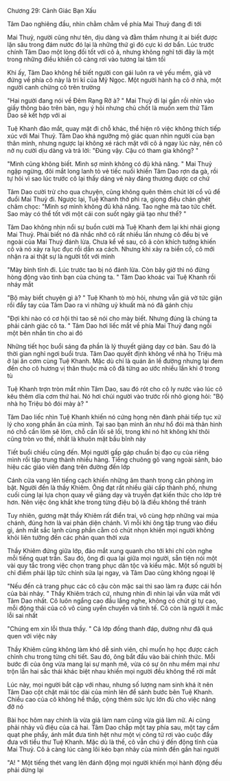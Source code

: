 




Chương 29: Cảnh Giác Bạn Xấu

Tâm Dao nghiêng đầu, nhìn chằm chằm về phía Mai Thuỷ đang đi tới

Mai Thuỷ, người cũng như tên, dịu dàng và đằm thắm nhưng ít ai biết được lặn sâu trong đám nước đó lại là những thứ gì đó cực kì dơ bẩn. Lúc trước chính Tâm Dao một lòng đối tốt với cô ả, nhưng không nghĩ tới đây là một trong những điều khiến cô càng rơi vào tương lai tâm tối

Khi ấy, Tâm Dao không hề biết người con gái luôn ra vẻ yếu mềm, giả vờ đứng về phía cô này là tri kỉ của Mỹ Ngọc. Một người hành hạ cô ở nhà, một người canh chừng cô trên trường

"Hai người đang nói về Đêm Rạng Rỡ à? " Mai Thuỷ đi lại gần rồi nhìn vào giấy thông báo trên bàn, ngụ ý hỏi nhưng chủ chốt là muốn xem thử Tâm Dao sẽ kết hợp với ai

Tuệ Khanh đảo mắt, quay mặt đi chỗ khác, thể hiện rõ việc không thích tiếp xúc với Mai Thuỷ. Tâm Dao khá ngưỡng mộ giác quan nhìn người của bạn thân mình, nhưng ngược lại không xé rách mặt với cô ả ngay lúc này, nên cô nở nụ cười dịu dàng và trả lời: "Đúng vậy. Cậu có tham gia không? "

"Mình cũng không biết. Mình sợ mình không có đủ khả năng. " Mai Thuỷ ngập ngừng, đôi mắt long lanh tỏ vẻ tiếc nuối khiến Tâm Dao rợn da gà, rồi tự hỏi vì sao lúc trước cô lại thấy dáng vẻ này đáng thương được cơ chứ

Tâm Dao cười trừ cho qua chuyện, cũng không quên thêm chút lời cổ vũ để đuổi Mai Thuỷ đi. Ngược lại, Tuệ Khanh thở phì ra, giọng điệu chán ghét châm chọc: "Mình sợ mình không đủ khả năng. Tao nghe mà tao tức chết. Sao mày có thể tốt với một cái con suốt ngày giả tạo như thế? "

Tâm Dao không nhịn nổi sự buồn cười mà Tuệ Khanh đem lại khi nhái giọng Mai Thuỷ. Phải biết nó đã nhắc nhở cô rất nhiều lần nhưng cô đều bị vẻ ngoài của Mai Thuỷ đánh lừa. Chưa kể về sau, cô ả còn khích tướng khiến cô và nó xảy ra lục đục rồi dần xa cách. Nhưng khi xảy ra biến cố, cô mới nhận ra ai thật sự là người tốt với mình

"Mày bình tĩnh đi. Lúc trước tao bị nó đánh lừa. Còn bây giờ thì nó đừng hòng động vào tình bạn của chúng ta. " Tâm Dao khoác vai Tuệ Khanh rồi nháy mắt

"Bộ mày biết chuyện gì à? " Tuệ Khanh tò mò hỏi, nhưng vẫn giả vờ tức giận rồi đẩy tay của Tâm Dao ra vì những uỷ khuất mà nó đã gánh chịu

"Đợi khi nào có cơ hội thì tao sẽ nói cho mày biết. Nhưng đúng là chúng ta phải cảnh giác cô ta. " Tâm Dao hơi liếc mắt về phía Mai Thuỷ đang ngồi một bên nhắn tin cho ai đó

Những tiết học buổi sáng đa phần là lý thuyết giảng dạy cơ bản. Sau đó là thời gian nghỉ ngơi buổi trưa. Tâm Dao quyết định không về nhà họ Triệu mà ở lại ăn cơm cùng Tuệ Khanh. Mặc dù chỉ là quán ăn lề đường nhưng lại đem đến cho cô hương vị thân thuộc mà cô đã từng ao ước nhiều lần khi ở trong tù


Tuệ Khanh trợn tròn mắt nhìn Tâm Dao, sau đó rót cho cô ly nước vào lúc cô kêu thêm dĩa cơm thứ hai. Nó hơi chúi người vào trước rồi nhỏ giọng hỏi: "Bộ nhà họ Triệu bỏ đói mày à? "

Tâm Dao liếc nhìn Tuệ Khanh khiến nó cứng họng nên đành phải tiếp tục xử lý cho xong phần ăn của mình. Tại sao bạn mình ăn như hổ đói mà thân hình nó chỗ cần lõm sẽ lõm, chỗ cần lồi sẽ lồi, trong khi nó hít không khí thôi cũng tròn vo thế, nhất là khuôn mặt bầu bĩnh này

Tiết buổi chiều cũng đến. Mọi người gấp gáp chuẩn bị đạo cụ của riêng mình rồi tập trung thành nhiều hàng. Tiếng chuông gõ vang ngoài sảnh, báo hiệu các giáo viên đang trên đường đến lớp

Cánh cửa vang lên tiếng cạch khiến những âm thanh trong căn phòng im bật. Người đến là thầy Khiêm. Ông đạt rất nhiều giải cấp thành phố, nhưng cuối cùng lại lựa chọn quay về giảng dạy và truyền đạt kiến thức cho lớp trẻ hơn. Nên việc ông khắt khe trong từng điệu bộ là điều không thể tránh

Tuy nhiên, gương mặt thầy Khiêm rất điển trai, vô cùng hợp những vai múa chánh, đúng hơn là vai phản diện chánh. Vì mỗi khi ông tập trung vào điều gì, ánh mắt sắc lạnh cùng phần cằm có chút nhọn khiến mọi người không khỏi liên tưởng đến các phản quan thời xưa

Thầy Khiêm đứng giữa lớp, đảo mắt xung quanh cho tới khi chỉ còn nghe mỗi tiếng quạt trần. Sau đó, ông đi qua lại giữa mọi người, sẵn tiện nói một vài quy tắc trong việc chọn trang phục dân tộc và kiểu mặc. Một số người bị chỉ điểm phải lập tức chỉnh sửa lại ngay, và Tâm Dao cũng không ngoại lệ

"Nếu đến cả trang phục các cô cậu còn mặc sai thì sao làm ra được cái hồn của bài nhảy. " Thầy Khiêm trách cứ, nhưng nhìn đi nhìn lại vẫn vừa mắt với Tâm Dao nhất. Cô luôn ngẩng cao đầu lắng nghe, không có chút gì tự cao, mỗi động thái của cô vô cùng uyển chuyển và tinh tế. Cô còn là người ít mắc lỗi sai nhất

"Chúng em xin lỗi thưa thầy. " Cả lớp đồng thanh đáp, dường như đã quá quen với việc này

Thầy Khiêm cũng không làm khó dễ sinh viên, chỉ muốn họ học được cách chỉnh chu trong từng chi tiết. Sau đó, ông bắt đầu vào bài chính thức. Mỗi bước đi của ông vừa mang lại sự mạnh mẽ, vừa có sự ôn nhu mềm mại như trộn lẫn hai sắc thái khác biệt nhau khiến mọi người đều không thể rời mắt

Lúc này, mọi người bắt cặp với nhau, nhưng số lượng nam sinh khá ít nên Tâm Dao cột chặt mái tóc dài của mình lên để sánh bước bên Tuệ Khanh. Chiều cao của cô không hề thấp, cộng thêm sức lực lớn đủ cho việc nâng đỡ nó

Bài học hôm nay chính là vừa giả làm nam cũng vừa giả làm nữ. Ai cũng phải nhảy vũ điệu của cả hai. Tâm Dao chắp một tay phía sau, một tay cầm quạt phe phẩy, ánh mắt đưa tình hệt như một vị công tử rơi vào cuộc đẩy đưa với tiểu thư Tuệ Khanh. Mặc dù là thế, cô vẫn chú ý đến động tĩnh của Mai Thuỷ. Cô ả càng lúc càng lôi kéo bạn nhảy của mình đến gần hai người

"A! " Một tiếng thét vang lên đánh động mọi người khiến mọi hành động đều phải dừng lại




